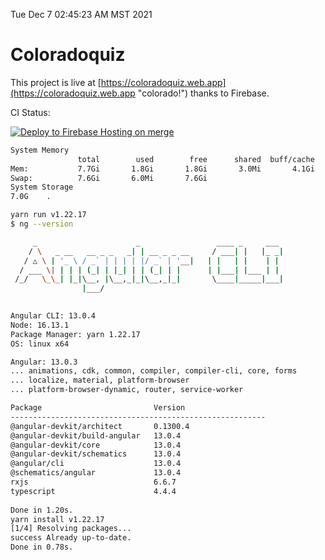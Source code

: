 Tue Dec  7 02:45:23 AM MST 2021

# Coloradoquiz


This project is live at [https://coloradoquiz.web.app](https://coloradoquiz.web.app "colorado!") thanks to Firebase.

CI Status: 

[![Deploy to Firebase Hosting on merge](https://github.com/teamkushal/coloradoquiz/actions/workflows/firebase-hosting-merge.yml/badge.svg)](https://github.com/teamkushal/coloradoquiz/actions/workflows/firebase-hosting-merge.yml)

```bash
System Memory
               total        used        free      shared  buff/cache   available
Mem:           7.7Gi       1.8Gi       1.8Gi       3.0Mi       4.1Gi       5.4Gi
Swap:          7.6Gi       6.0Mi       7.6Gi
System Storage
7.0G	.
```
```bash
yarn run v1.22.17
$ ng --version

     _                      _                 ____ _     ___
    / \   _ __   __ _ _   _| | __ _ _ __     / ___| |   |_ _|
   / △ \ | '_ \ / _` | | | | |/ _` | '__|   | |   | |    | |
  / ___ \| | | | (_| | |_| | | (_| | |      | |___| |___ | |
 /_/   \_\_| |_|\__, |\__,_|_|\__,_|_|       \____|_____|___|
                |___/
    

Angular CLI: 13.0.4
Node: 16.13.1
Package Manager: yarn 1.22.17
OS: linux x64

Angular: 13.0.3
... animations, cdk, common, compiler, compiler-cli, core, forms
... localize, material, platform-browser
... platform-browser-dynamic, router, service-worker

Package                         Version
---------------------------------------------------------
@angular-devkit/architect       0.1300.4
@angular-devkit/build-angular   13.0.4
@angular-devkit/core            13.0.4
@angular-devkit/schematics      13.0.4
@angular/cli                    13.0.4
@schematics/angular             13.0.4
rxjs                            6.6.7
typescript                      4.4.4
    
Done in 1.20s.
yarn install v1.22.17
[1/4] Resolving packages...
success Already up-to-date.
Done in 0.78s.
```
```bash
